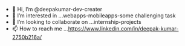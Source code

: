 - 👋 Hi, I’m @deepakumar-dev-creater
- 👀 I’m interested in ...webapps-mobileapps-some challenging task  
- 💞️ I’m looking to collaborate on ...internship-projects
- 📫 How to reach me ...https://www.linkedin.com/in/deepak-kumar-2750b216a/

<!---
deepakumar-dev-creater/deepakumar-dev-creater is a ✨ special ✨ repository because its `README.md` (this file) appears on your GitHub profile.
You can click the Preview link to take a look at your changes.
--->
